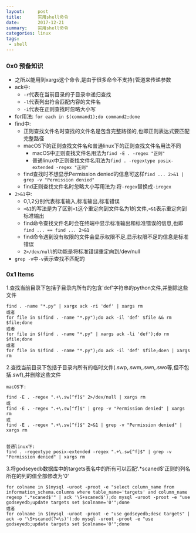 ```yaml
---
layout:     post
title:      实用shell命令
date:       2017-12-21
summary:    实用shell命令
categories: linux
tags:
 - shell
---
```


### 0x0 预备知识

+ 之所以能用到xargs这个命令,是由于很多命令不支持`|`管道来传递参数
+ ack中:
    * `-r`代表在当前目录的子目录中递归查找 
    * `-l`代表列出符合匹配内容的文件名
    * `-i`代表在正则查找时忽略大小写
+ for用法:
`for each in $(command1);do command2;done`
+ find中:
    * 正则查找文件名时查找的文件名是包含完整路径的,也即正则表达式要匹配完整路径
    * macOS下的正则查找文件名和普通linux下的正则查找文件名用法不同
        + macOS中正则查找文件名用法为`find -E . -regex "正则"`
        + 普通linux中正则查找文件名用法为`find . -regextype posix-extended -regex "正则"`
    * find查找时不想显示Permission denied的信息可这样`find ... 2>&1 | grep -v "Permission denied"`
    * find正则查找文件名时忽略大小写用法为:将`-regex`替换成`-iregex`
+ `2>&1`中:
    * 0,1,2分别代表标准输入,标准输出,标准错误
    * `>&1`的写法是为了区别`>1`这个重定向到文件名为1的文件,`>&1`表示重定向到标准输出
    * find命令查找文件名时会在终端中显示标准输出和标准错误的信息,也即`find ... == find ... 2>&1`
    * find命令遇到没有权限的文件会显示权限不足,显示权限不足的信息是标准错误
    * `2>/dev/null`的功能是将标准错误重定向到/dev/null
+ `grep -v`中`-v`表示查找不匹配的

### 0x1 Items

1.查找当前目录下包括子目录内所有的包含'def'字符串的python文件,并删除这些文件

```
find . -name "*.py" | xargx ack -ri 'def' | xargs rm
或者
for file in $(find . -name "*.py");do ack -il 'def' $file && rm $file;done
或者
for file in $(find . -name "*.py" | xargs ack -li 'def');do rm $file;done
或者
for file in $(find . -name "*.py");do ack -il 'def' $file;doen | xargs rm
```

2.查找当前目录下包括子目录内所有的临时文件(.swp,.swm,.swn,.swo等,但不包括.swf),并删除这些文件

```
macOS下:

find -E . -regex ".+\.sw[^f]$" 2>/dev/null | xargs rm
或
find -E . -regex ".+\.sw[^f]$" | grep -v "Permission denied" | xargs rm
或
find -E . -regex ".+\.sw[^f]$" 2>&1 | grep -v "Permission denied" | xargs rm


普通linux下:
find . -regextype posix-extended -regex ".+\.sw[^f]$" | grep -v "Permission denied" | xargs rm
```

3.将godseyedb数据库中的targets表名中的所有可以匹配'.*scaned$'正则的列名所在的列的值全部修改为'0'

```
for colname in $(mysql -uroot -proot -e "select column_name from information_schema.columns where table_name='targets' and column_name regexp '.*scaned$'" | ack '\S+scaned$');do mysql -uroot -proot -e "use godseyedb;update targets set $colname='0'";done
或者
for colname in $(mysql -uroot -proot -e "use godseyedb;desc targets" | ack -o '\S+scaned(?=\s)');do mysql -uroot -proot -e "use godseyedb;update targets set $colname='0'";done
```
